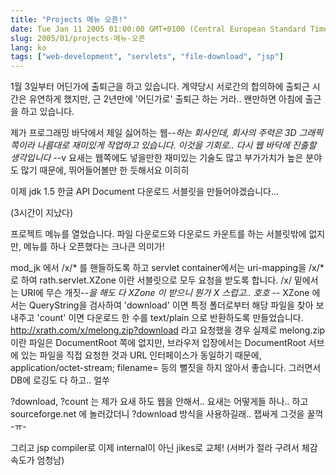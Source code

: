 ```yaml
---
title: "Projects 메뉴 오픈!"
date: Tue Jan 11 2005 01:00:00 GMT+0100 (Central European Standard Time)
slug: 2005/01/projects-메뉴-오픈
lang: ko
tags: ["web-development", "servlets", "file-download", "jsp"]
---
```


1월 3일부터 어딘가에 출퇴근을 하고 있습니다. 계약당시 서로간의 합의하에 출퇴근 시간은 유연하게 했지만, 근 2년만에 '어딘가로' 출퇴근 하는 거라.. 왠만하면 아침에 출근을 하고 있습니다.

제가 프로그래밍 바닥에서 제일 싫어하는 웹-_-하는 회사인데, 회사의 주력은 3D 그래픽 쪽이라 나름대로 재미있게 작업하고 있습니다. 이것을 기회로.. 다시 웹 바닥에 진출할 생각입니다 -_-v
요새는 웹쪽에도 넣을만한 재미있는 기술도 많고 부가가치가 높은 분야도 많기 때문에, 뛰어들어볼만 한 듯해서요 이히히

이제 jdk 1.5 한글 API Document 다운로드 서블릿을 만들어야겠습니다...

(3시간이 지났다)

프로젝트 메뉴를 열었습니다. 파일 다운로드와 다운로드 카운트를 하는 서블릿밖에 없지만, 메뉴를 하나 오픈했다는 크나큰 의미가!

mod_jk 에서 /x/* 를 핸들하도록 하고 servlet container에서는 uri-mapping을 /x/* 로 하여 rath.servlet.XZone 이란 서블릿으로 모두 요청을 받도록 합니다. /x/ 밑에서는 URI에 무슨 개짓-_-을 해도 다 XZone 이 받으니 뭔가 X 스럽고.. 호호 -_-
XZone 에서는 QueryString을 검사하여 'download' 이면 특정 폴더로부터 해당 파일을 찾아 보내주고 'count' 이면 다운로드 한 수를 text/plain 으로 반환하도록 만들었습니다. http://xrath.com/x/melong.zip?download 라고 요청했을 경우
실제로 melong.zip 이란 파일은 DocumentRoot 쪽에 없지만, 브라우저 입장에서는 DocumentRoot 서브에 있는 파일을 직접 요청한 것과 URL 인터페이스가 동일하기 때문에, application/octet-stream; filename= 등의 뻘짓을 하지 않아서 좋습니다. 그러면서 DB에 로깅도 다 하고.. 얼쑤

?download, ?count 는 제가 요새 하도 웹을 안해서.. 요새는 어떻게들 하나.. 하고 sourceforge.net 에 놀러갔더니 ?download 방식을 사용하길래.. 잽싸게 그것을 꿀꺽 -ㅠ-

그리고 jsp compiler로 이제 internal이 아닌 jikes로 교체! (서버가 절라 구려서 체감속도가 엄청남)
